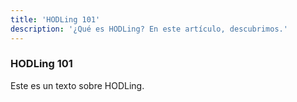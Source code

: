 ```yaml
---
title: 'HODLing 101'
description: '¿Qué es HODLing? En este artículo, descubrimos.'
---
```


### HODLing 101

Este es un texto sobre HODLing.